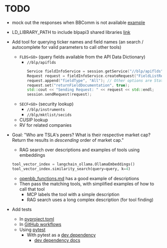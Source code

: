 # TODO

- mock out the responses when BBComm is not available [example](https://github.com/msitt/blpapi-python/blob/master/examples/unittests/market-data-notifier/tests/test_eventprocessor.py)

- LD_LIBRARY_PATH to include blpapi3 shared libraries [link](https://github.com/msitt/blpapi-python?tab=readme-ov-file#writing-bloomberg-api-programs-in-python)
- Add tool for querying ticker names and field names (an search / autocomplete for valid parameters to call other tools)
  - `FLDS<GO>` (query fields available from the API Data Dictionary)
    - `//blp/apiflds`
      ```c++
      Service fieldInfoService = session.getService("//blp/apiflds");
      Request request = fieldInfoService.createRequest("FieldListRequest");
      request.append("fieldType", "All"); // Other options are Static and RealTime
      request.set("returnFieldDocumentation", true);
      std::cout << "Sending Request: " << request << std::endl;
      session.sendRequest(request);
      ```
  - `SECF<GO>` (security lookup)
    - `//blp/instruments`
    - `//blp/mktlist/secids`
  - CUSIP lookup
  - RV for related companies

- Goal: "Who are TSLA's peers? What is their respective market cap? Return the results in _descending_ order of market cap."
  - RAG search over descriptions and examples of tools using embeddings
  ```python
  tool_vector_index = langchain_ollama.OllamaEmbeddings()
  tool_vector_index.similarity_search(query=query, k=4)
  ```
    - [openbb_functions.md](openbb_functions.md) has a good example of descriptions
    - Then pass the matching tools, with simplified examples of how to call that tool
      - MCP labels the tool with a simple description
      - RAG search uses a long complex description (for tool finding)

- Add tests
  - In [pyproject.toml](https://github.com/fpgmaas/cookiecutter-uv/blob/f27ad09c28e92ff5231291003c0aab2f483fdb4c/%7B%7Bcookiecutter.project_name%7D%7D/pyproject.toml#L66)
  - In [GitHub workflows](https://github.com/fpgmaas/cookiecutter-uv/blob/f27ad09c28e92ff5231291003c0aab2f483fdb4c/.github/workflows/main.yml#L52)
  - Using [pytest](https://github.com/fpgmaas/cookiecutter-uv/blob/f27ad09c28e92ff5231291003c0aab2f483fdb4c/tests/test_cookiecutter.py)
    - With pytest as a [dev dependency](https://github.com/fpgmaas/cookiecutter-uv/blob/f27ad09c28e92ff5231291003c0aab2f483fdb4c/%7B%7Bcookiecutter.project_name%7D%7D/pyproject.toml#L28)
      - [dev dependency docs](https://docs.astral.sh/uv/concepts/projects/dependencies/#development-dependencies)
